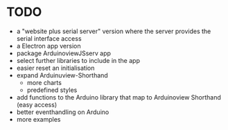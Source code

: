 # TODO

- a "website plus serial server" version where the server provides the serial interface access
- a Electron app version
- package ArduinoviewJSserv app
- select further libraries to include in the app
- easier reset an initialisation
- expand Arduinuview-Shorthand
    - more charts
    - predefined styles
- add functions to the Arduino library that map to Arduinoview Shorthand (easy access)
- better eventhandling on Arduino
- more examples
